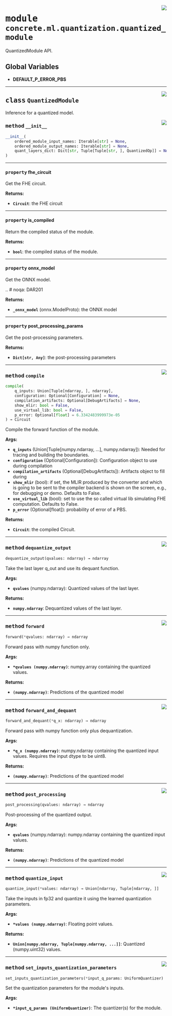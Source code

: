 <!-- markdownlint-disable -->

<a href="https://github.com/zama-ai/concrete-ml-internal/tree/main/src/concrete/ml/quantization/quantized_module.py#L0"><img align="right" style="float:right;" src="https://img.shields.io/badge/-source-cccccc?style=flat-square"></a>

# <kbd>module</kbd> `concrete.ml.quantization.quantized_module`

QuantizedModule API.

## **Global Variables**

- **DEFAULT_P_ERROR_PBS**

______________________________________________________________________

<a href="https://github.com/zama-ai/concrete-ml-internal/tree/main/src/concrete/ml/quantization/quantized_module.py#L17"><img align="right" style="float:right;" src="https://img.shields.io/badge/-source-cccccc?style=flat-square"></a>

## <kbd>class</kbd> `QuantizedModule`

Inference for a quantized model.

<a href="https://github.com/zama-ai/concrete-ml-internal/tree/main/src/concrete/ml/quantization/quantized_module.py#L27"><img align="right" style="float:right;" src="https://img.shields.io/badge/-source-cccccc?style=flat-square"></a>

### <kbd>method</kbd> `__init__`

```python
__init__(
    ordered_module_input_names: Iterable[str] = None,
    ordered_module_output_names: Iterable[str] = None,
    quant_layers_dict: Dict[str, Tuple[Tuple[str, ], QuantizedOp]] = None
)
```

______________________________________________________________________

#### <kbd>property</kbd> fhe_circuit

Get the FHE circuit.

**Returns:**

- <b>`Circuit`</b>:  the FHE circuit

______________________________________________________________________

#### <kbd>property</kbd> is_compiled

Return the compiled status of the module.

**Returns:**

- <b>`bool`</b>:  the compiled status of the module.

______________________________________________________________________

#### <kbd>property</kbd> onnx_model

Get the ONNX model.

.. # noqa: DAR201

**Returns:**

- <b>`_onnx_model`</b> (onnx.ModelProto):  the ONNX model

______________________________________________________________________

#### <kbd>property</kbd> post_processing_params

Get the post-processing parameters.

**Returns:**

- <b>`Dict[str, Any]`</b>:  the post-processing parameters

______________________________________________________________________

<a href="https://github.com/zama-ai/concrete-ml-internal/tree/main/src/concrete/ml/quantization/quantized_module.py#L301"><img align="right" style="float:right;" src="https://img.shields.io/badge/-source-cccccc?style=flat-square"></a>

### <kbd>method</kbd> `compile`

```python
compile(
    q_inputs: Union[Tuple[ndarray, ], ndarray],
    configuration: Optional[Configuration] = None,
    compilation_artifacts: Optional[DebugArtifacts] = None,
    show_mlir: bool = False,
    use_virtual_lib: bool = False,
    p_error: Optional[float] = 6.3342483999973e-05
) → Circuit
```

Compile the forward function of the module.

**Args:**

- <b>`q_inputs`</b> (Union\[Tuple\[numpy.ndarray, ...\], numpy.ndarray\]):  Needed for tracing and  building the boundaries.
- <b>`configuration`</b> (Optional\[Configuration\]):  Configuration object to use during compilation
- <b>`compilation_artifacts`</b> (Optional\[DebugArtifacts\]):  Artifacts object to fill during
- <b>`show_mlir`</b> (bool):  if set, the MLIR produced by the converter and which is  going to be sent to the compiler backend is shown on the screen, e.g., for debugging  or demo. Defaults to False.
- <b>`use_virtual_lib`</b> (bool):  set to use the so called virtual lib simulating FHE computation.  Defaults to False.
- <b>`p_error`</b> (Optional\[float\]):  probability of error of a PBS.

**Returns:**

- <b>`Circuit`</b>:  the compiled Circuit.

______________________________________________________________________

<a href="https://github.com/zama-ai/concrete-ml-internal/tree/main/src/concrete/ml/quantization/quantized_module.py#L269"><img align="right" style="float:right;" src="https://img.shields.io/badge/-source-cccccc?style=flat-square"></a>

### <kbd>method</kbd> `dequantize_output`

```python
dequantize_output(qvalues: ndarray) → ndarray
```

Take the last layer q_out and use its dequant function.

**Args:**

- <b>`qvalues`</b> (numpy.ndarray):  Quantized values of the last layer.

**Returns:**

- <b>`numpy.ndarray`</b>:  Dequantized values of the last layer.

______________________________________________________________________

<a href="https://github.com/zama-ai/concrete-ml-internal/tree/main/src/concrete/ml/quantization/quantized_module.py#L156"><img align="right" style="float:right;" src="https://img.shields.io/badge/-source-cccccc?style=flat-square"></a>

### <kbd>method</kbd> `forward`

```python
forward(*qvalues: ndarray) → ndarray
```

Forward pass with numpy function only.

**Args:**

- <b>`*qvalues (numpy.ndarray)`</b>:  numpy.array containing the quantized values.

**Returns:**

- <b>`(numpy.ndarray)`</b>:  Predictions of the quantized model

______________________________________________________________________

<a href="https://github.com/zama-ai/concrete-ml-internal/tree/main/src/concrete/ml/quantization/quantized_module.py#L226"><img align="right" style="float:right;" src="https://img.shields.io/badge/-source-cccccc?style=flat-square"></a>

### <kbd>method</kbd> `forward_and_dequant`

```python
forward_and_dequant(*q_x: ndarray) → ndarray
```

Forward pass with numpy function only plus dequantization.

**Args:**

- <b>`*q_x (numpy.ndarray)`</b>:  numpy.ndarray containing the quantized input values. Requires the  input dtype to be uint8.

**Returns:**

- <b>`(numpy.ndarray)`</b>:  Predictions of the quantized model

______________________________________________________________________

<a href="https://github.com/zama-ai/concrete-ml-internal/tree/main/src/concrete/ml/quantization/quantized_module.py#L105"><img align="right" style="float:right;" src="https://img.shields.io/badge/-source-cccccc?style=flat-square"></a>

### <kbd>method</kbd> `post_processing`

```python
post_processing(qvalues: ndarray) → ndarray
```

Post-processing of the quantized output.

**Args:**

- <b>`qvalues`</b> (numpy.ndarray):  numpy.ndarray containing the quantized input values.

**Returns:**

- <b>`(numpy.ndarray)`</b>:  Predictions of the quantized model

______________________________________________________________________

<a href="https://github.com/zama-ai/concrete-ml-internal/tree/main/src/concrete/ml/quantization/quantized_module.py#L239"><img align="right" style="float:right;" src="https://img.shields.io/badge/-source-cccccc?style=flat-square"></a>

### <kbd>method</kbd> `quantize_input`

```python
quantize_input(*values: ndarray) → Union[ndarray, Tuple[ndarray, ]]
```

Take the inputs in fp32 and quantize it using the learned quantization parameters.

**Args:**

- <b>`*values (numpy.ndarray)`</b>:  Floating point values.

**Returns:**

- <b>`Union[numpy.ndarray, Tuple[numpy.ndarray, ...]]`</b>:  Quantized (numpy.uint32) values.

______________________________________________________________________

<a href="https://github.com/zama-ai/concrete-ml-internal/tree/main/src/concrete/ml/quantization/quantized_module.py#L286"><img align="right" style="float:right;" src="https://img.shields.io/badge/-source-cccccc?style=flat-square"></a>

### <kbd>method</kbd> `set_inputs_quantization_parameters`

```python
set_inputs_quantization_parameters(*input_q_params: UniformQuantizer)
```

Set the quantization parameters for the module's inputs.

**Args:**

- <b>`*input_q_params (UniformQuantizer)`</b>:  The quantizer(s) for the module.
